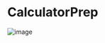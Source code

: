 # CalculatorPrep
![image](https://user-images.githubusercontent.com/75416674/170075560-78f1f91f-ac03-435a-a6e5-fa4b65c08360.png)
